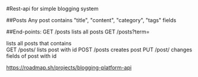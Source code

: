 #Rest-api for simple blogging system

##Posts
Any post contains "title", "content", "category", "tags" fields

##End-points:
GET  /posts               lists all posts
GET  /posts?term=<search> lists all posts that contains <search>
GET  /posts/<id>          lists post with <id> id
POST /posts               creates post 
PUT  /post/<id>           changes fields of post with <id> id

https://roadmap.sh/projects/blogging-platform-api
